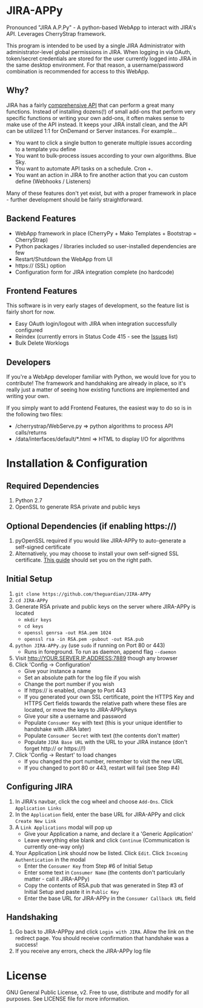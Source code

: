 JIRA-APPy
=========

Pronounced "JIRA A.P.Py" - A python-based WebApp to interact with JIRA's API. Leverages CherryStrap framework.

This program is intended to be used by a single JIRA Administrator with administrator-level global permissions in JIRA. 
When logging in via OAuth, token/secret credentials are stored for the user currently logged into JIRA in the same 
desktop environment. For that reason, a username/password combination is recommended for access to this WebApp.

## Why?
JIRA has a fairly [comprehensive API](https://docs.atlassian.com/jira/REST/latest/) that can perform a great many functions. 
Instead of installing dozens(!) of small add-ons that perform very specific functions or writing your own add-ons, 
it often makes sense to make use of the API instead. It keeps your JIRA install clean, and the API can be utilized 
1:1 for OnDemand or Server instances. For example...
* You want to click a single button to generate multiple issues according to a template you define
* You want to bulk-process issues according to your own algorithms.  Blue Sky.
* You want to automate API tasks on a schedule. Cron +.
* You want an action in JIRA to fire another action that you can custom define (Webhooks / Listeners)

Many of these features don't yet exist, but with a proper framework in place - further development should be fairly
straightforward.

## Backend Features
* WebApp framework in place (CherryPy + Mako Templates + Bootstrap = CherryStrap)
* Python packages / libraries included so user-installed dependencies are few
* Restart/Shutdown the WebApp from UI
* https:// (SSL) option
* Configuration form for JIRA integration complete (no hardcode)

## Frontend Features
This software is in very early stages of development, so the feature list is fairly short for now.
* Easy OAuth login/logout with JIRA when integration successfully configured
* Reindex (currently errors in Status Code 415 - see the [Issues](https://github.com/theguardian/JIRA-APPy/issues) list)
* Bulk Delete Worklogs

## Developers
If you're a WebApp developer familiar with Python, we would love for you to contribute! The framework and handshaking
are already in place, so it's really just a matter of seeing how existing functions are implemented and writing your own.

If you simply want to add Frontend Features, the easiest way to do so is in the following two files:
* /cherrystrap/WebServe.py => python algorithms to process API calls/returns
* /data/interfaces/default/*.html => HTML to display I/O for algorithms

# Installation & Configuration
## Required Dependencies
1. Python 2.7
2. OpenSSL to generate RSA private and public keys

## Optional Dependencies (if enabling https://)
1. pyOpenSSL required if you would like JIRA-APPy to auto-generate a self-signed certificate
2. Alternatively, you may choose to install your own self-signed SSL certificate. [This guide](https://www.digitalocean.com/community/tutorials/how-to-create-a-ssl-certificate-on-nginx-for-ubuntu-12-04) should set you on the right path.

## Initial Setup
1. `git clone https://github.com/theguardian/JIRA-APPy`
2. `cd JIRA-APPy`
3. Generate RSA private and public keys on the server where JIRA-APPy is located
	* `mkdir keys`
	* `cd keys`
	* `openssl genrsa -out RSA.pem 1024`
	* `openssl rsa -in RSA.pem -pubout -out RSA.pub`
4. `python JIRA-APPy.py` (use `sudo` if running on Port 80 or 443)
	* Runs in foreground. To run as daemon, append flag `--daemon`
5. Visit http://YOUR.SERVER.IP.ADDRESS:7889 though any browser
6. Click 'Config -> Configuration'
	* Give your instance a name
	* Set an absolute path for the log file if you wish
	* Change the port number if you wish
	* If https:// is enabled, change to Port 443
	* If you generated your own SSL certificate, point the HTTPS Key and HTTPS Cert fields towards the relative path where these files are located, 
	or move the keys to JIRA-APPy/keys
	* Give your site a username and password
	* Populate `Consumer Key` with text (this is your unique identifier to handshake with JIRA later)
	* Populate `Consumer Secret` with text (the contents don't matter)
	* Populate `JIRA Base URL` with the URL to your JIRA instance (don't forget http:// or https://!)
7. Click 'Config -> Restart' to load changes
	* If you changed the port number, remember to visit the new URL
	* If you changed to port 80 or 443, restart will fail (see Step #4)

## Configuring JIRA
1. In JIRA's navbar, click the cog wheel and choose `Add-Ons`. Click `Application Links`
2. In the `Application` field, enter the base URL for JIRA-APPy and click `Create New Link`
3. A `Link Applications` modal will pop up
	* Give your Application a name, and declare it a 'Generic Application'
	* Leave everything else blank and click `Continue` (Communication is currently one-way only)
4. Your Application Link should now be listed.  Click `Edit`. Click `Incoming Authentication` in the modal
	* Enter the `Consumer Key` from Step #6 of Initial Setup
	* Enter some text in `Consumer Name` (the contents don't particularly matter - call it JIRA-APPy)
	* Copy the contents of RSA.pub that was generated in Step #3 of Initial Setup and paste it in `Public Key`
	* Enter the base URL for JIRA-APPy in the `Consumer Callback URL` field

## Handshaking
1. Go back to JIRA-APPpy and click `Login with JIRA`. Allow the link on the redirect page. You should receive confirmation that
handshake was a success!
2. If you receive any errors, check the JIRA-APPy log file

# License
GNU General Public License, v2.  Free to use, distribute and modify for all purposes.  See LICENSE file for more information. 
